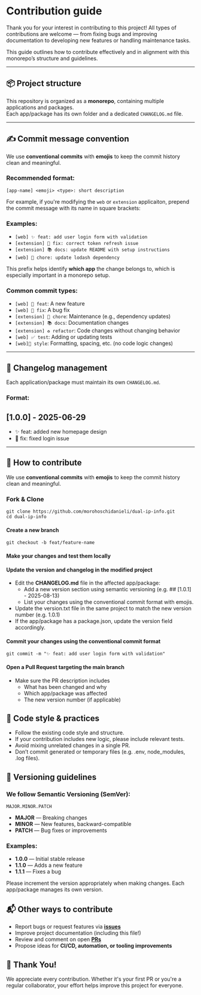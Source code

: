 # Contribution guide

Thank you for your interest in contributing to this project! All types of contributions are welcome — from fixing bugs and improving documentation to developing new features or handling maintenance tasks.

This guide outlines how to contribute effectively and in alignment with this monorepo’s structure and guidelines.

---

## 📦 Project structure

This repository is organized as a **monorepo**, containing multiple applications and packages.  
Each app/package has its own folder and a dedicated `CHANGELOG.md` file.

---

## ✍️ Commit message convention

We use **conventional commits** with **emojis** to keep the commit history clean and meaningful.

### Recommended format:

`[app-name] <emoji> <type>: short description`

For example, if you're modifying the `web` or `extension` applicaiton, prepend the commit message with its name in square brackets:

### Examples:

- `[web] ✨ feat: add user login form with validation`  
- `[extension] 🐛 fix: correct token refresh issue`  
- `[extension] 📚 docs: update README with setup instructions`  
- `[web] 🔧 chore: update lodash dependency`

This prefix helps identify **which app** the change belongs to, which is especially important in a monorepo setup.


### Common commit types:

- `[web] 🎉 feat`: A new feature  
- `[web] 🐛 fix`: A bug fix  
- `[extension] 🔧 chore`: Maintenance (e.g., dependency updates)  
- `[extension] 📚 docs`: Documentation changes  
- `[extension] ♻️ refactor`: Code changes without changing behavior  
- `[web] ✅ test`: Adding or updating tests  
- `[web]💄 style`: Formatting, spacing, etc. (no code logic changes)  

---

## 📜 Changelog management

Each application/package must maintain its own `CHANGELOG.md`.

### Format:

## [1.0.0] - 2025-06-29

- ✨ feat: added new homepage design  
- 🐛 fix: fixed login issue

---

## 🚀 How to contribute

We use **conventional commits** with **emojis** to keep the commit history clean and meaningful.

### Fork & Clone

```
git clone https://github.com/morohoschidanieli/dual-ip-info.git
cd dual-ip-info
```

 #### Create a new branch

 ```
 git checkout -b feat/feature-name
```

#### Make your changes and test them locally
 #### Update the version and changelog in the modified project
 - Edit the **CHANGELOG.md** file in the affected app/package:
    - Add a new version section using semantic versioning (e.g. ## [1.0.1] - 2025-08-13)
    - List your changes using the conventional commit format with emojis.
 - Update the version.txt file in the same project to match the new version number (e.g. 1.0.1)
 - If the app/package has a package.json, update the version field accordingly.
 #### Commit your changes using the conventional commit format
 
 ```
 git commit -m "✨ feat: add user login form with validation"
 ```

 #### Open a Pull Request targeting the main branch
 - Make sure the PR description includes
    - What has been changed and why
    - Which app/package was affected
    - The new version number (if applicable)

## 🧪 Code style & practices

- Follow the existing code style and structure.
- If your contribution includes new logic, please include relevant tests.
- Avoid mixing unrelated changes in a single PR.
- Don’t commit generated or temporary files (e.g. .env, node_modules, .log files).

## 🧭 Versioning guidelines

### We follow Semantic Versioning (SemVer):

`MAJOR.MINOR.PATCH`

- **MAJOR** — Breaking changes
- **MINOR** — New features, backward-compatible
- **PATCH** — Bug fixes or improvements

### Examples:
- **1.0.0** — Initial stable release
- **1.1.0** — Adds a new feature
- **1.1.1** — Fixes a bug

Please increment the version appropriately when making changes.
Each app/package manages its own version.

## 📬 Other ways to contribute
- Report bugs or request features via **[issues](https://github.com/morohoschidanieli/dual-ip-info/issues)**
- Improve project documentation (including this file!)
- Review and comment on open **[PRs](https://github.com/morohoschidanieli/dual-ip-info/pulls)**
- Propose ideas for **CI/CD, automation, or tooling improvements**

## 🙌 Thank You!
We appreciate every contribution. Whether it's your first PR or you're a regular collaborator, your effort helps improve this project for everyone.
